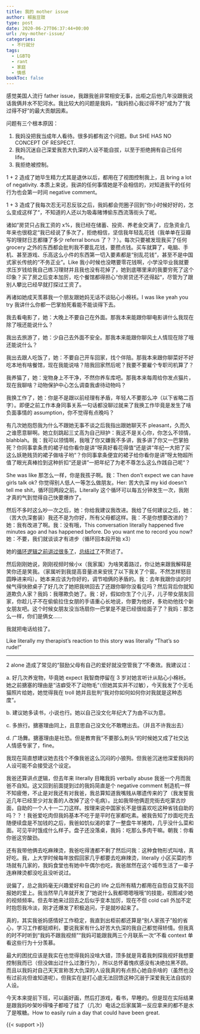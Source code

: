 ```yaml
---
title: 我的 mother issue
author: 椒盐豆豉
type: post
date: 2020-06-27T06:37:44+00:00
url: /my-mother-issue/
categories:
  - 不行就分
tags:
  - LGBTQ
  - rant
  - 家庭
  - 情感
bookToc: false
---
```

感觉美国人流行 father issue，我跟我爸非常相安无事，出柜之后他几年没跟我说话我俩井水不犯河水。我比较大的问题是我妈，“我妈担心我过得不好”成为了“我过得不好”的最大贡献因素。

问题有三个根本原因：

1. 我妈没把我当成年人看待。很多妈都有这个问题。But SHE HAS NO CONCEPT OF RESPECT.
2. 我妈沉迷自己深爱我苦大仇深的人设不能自拔，以至于拒绝拥有自己任何 life。
3. 我拒绝被控制。

1 + 2 造成了她毕生精力尤其是退休以后，都用在了视图控制我上，且 bring a lot of negativity. 本质上来说，我讲的任何事情她是不会相信的，对知道我干的任何行为也会第一时间 negative comment。

1 + 3 造成了我每次忍无可忍反驳之后，我妈都会兜圈子回到“你小时候好好的，怎么变成这样了“，不知道的人还以为吸毒赌博偷东西流落街头了呢。

诸如“房贷只占我工资的 x%，我已经在储蓄、投资、养老金交满了，应急资金几年来也很稳定“我已经说了多次了，拒绝相信，坚信我年轻乱花钱（我单单在豆瓣写的理财日志都赚了多少 referral bonus 了？？）。每次只要被发现我买了任何 grocery 之外的东西都会批判我不要乱花钱，要攒点钱。买车就算了，电脑、手机、甚至游戏、乐高这么小件的东西第一切入要素都是“别乱花钱”，甚至不是中国式家长传统的“不务正业”。Like 我小时候也没瞎要零花钱啊，小学没毕业我就要求压岁钱给我自己练习理财并且我也没有花掉了，她到底哪里来的我要穷死了这个印象？买了房之后变本加厉，吃个餐馆都得担心“你房贷还不还得起“，尽管为了跟别人攀比已经早就打探过工资了。

再诸如她成天羡慕我一个朋友跟她妈无话不谈贴心小棉袄。I was like yeah you try 我讲什么你都一巴掌拍死看能不能谈得下去。

我去看电影了，她：大晚上不要自己在外面。那我本来能跟你聊电影讲什么我现在除了哦还能说什么？

我出去旅游了，她：少自己去外面不安全。那我本来能跟你聊风土人情现在除了哦还能说什么？

我出去跟人吃饭了，她：不要自己开车回家，找个伴陪。那我本来跟你聊菜好不好吃本地有啥餐馆，现在我能说啥？陪我回家然后呢？我要不要雇个专职司机算了？

我养猫了，她：宠物身上不干净，不然你养车库吧。那我本来每周给你发点猫片，现在我聊啥？动物保护中心怎么调查我虐待动物吗？

我换工作了，她：你是不是跟以前经理有矛盾，年轻人不要那么冲（以下省略二百字）。即便之前工作本身同事关系一句话都没聊过就来了我换工作毕竟是发生了啥负面事情的 assumption，你不觉得有点晚吗？

有几次她抱怨我为什么不跟她无事不谈之后我指出跟她聊天不 pleasant，久而久之谁愿意聊啊。她立刻跳起三丈高为自己辩护：我这不是关心你，你怎么不领情，blahblah。我：我可以领情啊，我哦了你又嫌我不多讲，我多讲了你又一巴掌拍死？你同事拿条贵的裙子给你看你是讲“呀真好看花得值“还是讲“年纪一大把了买这么妖艳贱货的裙子做啥子哟“？你同事拿条便宜的裙子给你看你是讲”呀太物超所值了眼光真棒捡到这种折扣“还是讲”一把年纪了为老不尊怎么这么作践自己呢“？

She was like 那怎么一样，你是我孩子啊。我：Then don’t expect we can have girls talk ok? 你觉得别人低人一等怎么做朋友。Her: 苦大仇深 my kid doesn’t tell me shit，循环回两段之前。Literally 这个循环可以每五分钟发生一次，我刚才真的气到觉得自己快要爆炸了。

然后不多时这么吵一次之后，她：你给我建议我改进。我给了任何建议之后，她：（苦大仇深套装）我还不是为你好，所有父母都这样。我：不是你想要改进的？她：我有改进了啊。我：没有哦，This conversation literally happened five minutes ago and has happened before. Do you want me to record you now? 她：不要，我们就谈谈才有进步（循环回本段开始 x3）

她的[循环逻辑之前讲过很多了](../me-partner-arguing-with-my-mom/)，[总结过了](https://www.douban.com/doulist/120720601/)不赘述了。

然后刚刚她说，刚刚视频时候小x（我家属）为啥笑着路过，你让她来跟我解释是笑你还是笑我。（家属听到我提高音量进来安抚了以下我关了个窗。不然怎样怒目圆睁进来吗）。她本来应该为你好的，调节咱俩的矛盾的。我：去年我跟你谈的时候气得快掀桌子了好几次了她把我哄回去了还跟你聊你没看见吗？然后背后你就知道欺负人家？我妈：我哪欺负她了。我：好，假如你生了个儿子，儿子带女朋友回家，你趁儿子不在偷偷拉住女朋的手语重心长地说，你要为他好，多劝劝他找个新女朋友吧。这个时候女朋友没当场扇你一巴掌是不是已经很给面子了？我妈：那怎么一样，你们是俩女……

我就把电话给挂了。

Like literally my therapist’s reaction to this story was literally “That’s so rude!”

---

2 alone 造成了常见的“鼓励父母有自己的爱好就没空管我了“不奏效。我建议过：

a. 好几次养宠物，毕竟她 expect 我智商停留在 3 岁对她言听计从贴心小棉袄。她之前搪塞的理由是“洁癖受不了动物毛“（但她其实并不过敏），今天我发了个无毛猫照片给她，她觉得我在 troll 她并且批判“我对你如何如何你对我就是这种态度“。

b. 建议她多读书，小说也行。她以自己没文化年纪大了为由不以为意。

c. 多旅行。搪塞理由同上，且意思自己没文化不敢瞎出去。（并且不许我出去）

d. 广场舞。搪塞理由是社恐。但是教育我“不要那么刺头“的时候她又成了社交达人情感专家了，fine。

我现在简直想建议她去找个不像我爸这么沉闷的小狼狗。但我爸沉迷他深爱我妈的人设可能不会接受这个设定。

我爸还算讲点逻辑，但去年来 literally 目睹我妈 verbally abuse 我爸一个月而我爸不自知。这又回到前面提到过的我妈简直是个 negative comment 制造机一样不知疲倦，不止是对我还有对我爸，我总算知道我嘴贱从哪遗传来的了（我发誓我近几年已经至少对友善的人改掉了这个毛病）。比如我带他俩逛完街去吃蒙古炒面，自助的一个人十一二刀这样。按理来说中国家长不是很喜欢吃这种省钱自助的吗？？！我爸爱吃肉但我妈基本不吃于是平时在家都吃素。被我告知了炒面吃完去随便续盘是不加钱的之后，我爸如饥似渴的拿了一整盘牛羊猪肉，几乎没什么菜和面。可见平时饿成什么样子。盘子还没落桌，我妈：吃那么多肉干嘛。朝我：你看你爸这穷酸劲。

还有我带他俩去吃麻辣烫，我爸吃得渣都不剩了然后问我：这种食物形式叫啥，真好吃。我，上大学时候每年放假回家几乎都要去吃麻辣烫，literally 小区买菜的市场就有几家的，我妈食堂也有她中午偶尔也吃，我爸居然在这个城市生活了一辈子连麻辣烫都没吃且没听说过。

说偏了，总之我妈毫无兴趣爱好和自己的 life 之后所有精力都用在自怨自艾我不回报她的爱上。我当然早几年就开发了“她说什么我都嗯嗯哦哦“的技能，视图减少她的视频频率。但去年她来过回去之后似乎变本加厉，现在不但 cold call 外加不定时抱怨我冷淡，刚才还爆发了积极追问，于是就吵起来了。

真的，其实我爸妈感情好工作稳定，我直到出柜前都还算是“别人家孩子”般的省心，学习工作都挺顺利，要说我家有什么好苦大仇深的我自己都觉得矫情。但我真的时不时听到“我妈不跟我视频”“我妈可能跟我两三个月联系一次“不看 context 单看这些行为十分羡慕。

最大的困扰应该是我实在也觉得我妈没啥大错，顶多就是背着我刺探我视奸我想要控制我而已（但没做出过什么过激行为），所以总怀着愧疚感没有决绝拉黑不顾。而且以我妈对自己天天宣称苦大仇深的人设我真的有点担心她自杀啥的（虽然也没有过前兆但谁知道呢）。但我实在是打心底无法回馈这种沉溺于深爱我无法自拔的人设。

今天本来提前下班，可以画好画，然后打游戏，看书，早睡的。但是现在实际结果是跟我妈吵架吵得嗓子都哑了挂了（几次）电话之后家属第一反应拿来的都不是水了是喉糖。How to easily ruin a day that could have been great.

{{< support >}}